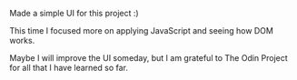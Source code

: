 Made a simple UI for this project :)

This time I focused more on applying JavaScript and seeing how DOM works.

Maybe I will improve the UI someday, but I am grateful to The Odin Project for all that I have learned so far.